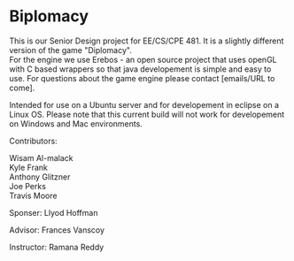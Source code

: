 Biplomacy
=========

This is our Senior Design project for EE/CS/CPE 481.  It is a slightly different version of the game "Diplomacy".  
For the engine we use Erebos - an open source project that uses openGL with C based wrappers so that java developement
is simple and easy to use.  For questions about the game engine please contact [emails/URL to come].

Intended for use on a Ubuntu server and for developement in eclipse on a Linux OS.  Please note that this current
build will not work for developement on Windows and Mac environments.

Contributors:

Wisam Al-malack  
Kyle Frank  
Anthony Glitzner  
Joe Perks  
Travis Moore  

Sponser:
Llyod Hoffman

Advisor:
Frances Vanscoy

Instructor:
Ramana Reddy
